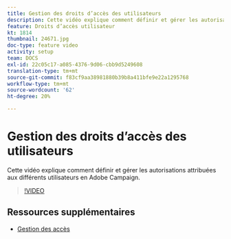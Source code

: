 ```yaml
---
title: Gestion des droits d’accès des utilisateurs
description: Cette vidéo explique comment définir et gérer les autorisations attribuées aux différents utilisateurs en Adobe Campaign.
feature: Droits d’accès utilisateur
kt: 1814
thumbnail: 24671.jpg
doc-type: feature video
activity: setup
team: DOCS
exl-id: 22c05c17-a085-4376-9d06-cbb9d5249608
translation-type: tm+mt
source-git-commit: f83cf9aa38981880b39b8a411bfe9e22a1295768
workflow-type: tm+mt
source-wordcount: '62'
ht-degree: 20%

---
```


# Gestion des droits d’accès des utilisateurs

Cette vidéo explique comment définir et gérer les autorisations attribuées aux différents utilisateurs en Adobe Campaign.

>[!VIDEO](https://video.tv.adobe.com/v/24671?quality=12)

## Ressources supplémentaires

* [Gestion des accès](https://docs.adobe.com/content/help/en/campaign-standard/using/administrating/users-and-security/about-access-management.html)
